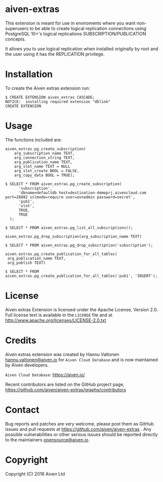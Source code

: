 aiven-extras
============

This extension is meant for use in enviroments where you want non-superusers to be able
to create logical replication connections using PostgreSQL 10+'s logical replications
SUBSCRIPTION/PUBLICATION concepts.

It allows you to use logical replication when installed originally by root and the
user using it has the REPLICATION privilege.

Installation
============

To create the Aiven extras extension run:

    $ CREATE EXTENSION aiven_extras CASCADE;
    NOTICE:  installing required extension "dblink"
    CREATE EXTENSION

Usage
=====

The functions included are:

    aiven_extras.pg_create_subscription(
        arg_subscription_name TEXT,
        arg_connection_string TEXT,
        arg_publication_name TEXT,
        arg_slot_name TEXT = NULL
        arg_slot_create BOOL = FALSE,
        arg_copy_data BOOL = TRUE);

    $ SELECT * FROM aiven_extras.pg_create_subscription(
          'subscription',
          'dbname=defaultdb host=destination-demoprj.aivencloud.com port=26882 sslmode=require user=avnadmin password=secret',
          'pub1',
          'slot',
          TRUE,
          TRUE
      );

    $ SELECT * FROM aiven_extras.pg_list_all_subscriptions();

    aiven_extras.pg_drop_subscription(arg_subscription_name TEXT)

    $ SELECT * FROM aiven_extras.pg_drop_subscription('subscription');

    aiven_extras.pg_create_publication_for_all_tables(
     arg_publication_name TEXT,
     arg_publish TEXT)

    $ SELECT * FROM aiven_extras.pg_create_publication_for_all_tables('pub1', 'INSERT');


License
=======

Aiven extras Extension is licensed under the Apache License, Version 2.0. Full license text
is available in the ``LICENSE`` file and at http://www.apache.org/licenses/LICENSE-2.0.txt


Credits
=======

Aiven extras extension was created by Hannu Valtonen <hannu.valtonen@aiven.io> for
`Aiven Cloud Database` and is now maintained by Aiven developers.

`Aiven Cloud Database`: https://aiven.io/

Recent contributors are listed on the GitHub project page,
https://github.com/aiven/aiven-extras/graphs/contributors


Contact
=======

Bug reports and patches are very welcome, please post them as GitHub issues
and pull requests at https://github.com/aiven/aiven-extras . Any possible
vulnerabilities or other serious issues should be reported directly to the
maintainers <opensource@aiven.io>.


Copyright
=========

Copyright (C) 2018 Aiven Ltd
